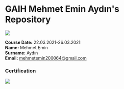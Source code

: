 # GAIH Mehmet Emin Aydın's Repository
![](img/newlogo.png)

**Course Date:** 22.03.2021-26.03.2021  
**Name:** Mehmet Emin  
**Surname:** Aydın  
**Email:** mehmetemin200064@gmail.com  
  

### Certification
![](img/TopLearnerCertificate.png)


